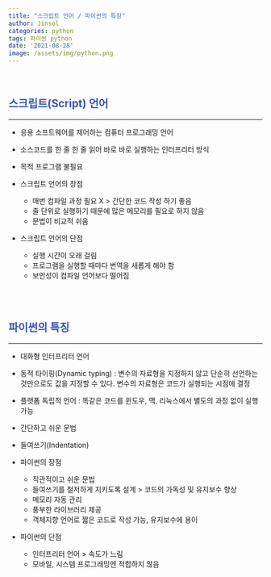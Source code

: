 ```yaml
---
title: "스크립트 언어 / 파이썬의 특징"
author: Jinsol
categories: python
tags: 파이썬 python
date: '2021-08-28'
image: /assets/img/python.png
---
```


<br>

## <span style="color:#3555b6">스크립트(Script) 언어</span>
<hr>

- 응용 소프트웨어를 제어하는 컴퓨터 프로그래밍 언어

- 소스코드를 한 줄 한 줄 읽어 바로 바로 실행하는 인터프리터 방식
   
- 목적 프로그램 불필요

- 스크립트 언어의 장점
    - 매번 컴파일 과정 필요 X > 간단한 코드 작성 하기 좋음
    - 줄 단위로 실행하기 때문에 많은 메모리를 필요로 하지 않음
    - 문법이 비교적 쉬움

- 스크립트 언어의 단점
    - 실행 시간이 오래 걸림
    - 프로그램을 실행할 때마다 번역을 새롭게 해야 함
    - 보안성이 컴파일 언어보다 떨어짐    

<br><br>

## <span style="color:#3555b6">파이썬의 특징</span>
<hr>

- 대화형 인터프리터 언어

- 동적 타이핑(Dynamic typing) : 변수의 자료형을 지정하지 않고 단순히 선언하는 것만으로도 값을 지정할 수 있다. 변수의 자료형은 코드가 실행되는 시점에 결정

- 플랫폼 독립적 언어 : 똑같은 코드를 윈도우, 맥, 리눅스에서 별도의 과정 없이 실행 가능

- 간단하고 쉬운 문법

- 들여쓰기(Indentation)

- 파이썬의 장점
    - 직관적이고 쉬운 문법
    - 들여쓰기를 철저하게 지키도록 설계 > 코드의 가독성 및 유지보수 향상
    - 메모리 자동 관리
    - 풍부한 라이브러리 제공
    - 객체지향 언어로 짧은 코드로 작성 가능, 유지보수에 용이

- 파이썬의 단점
    - 인터프리터 언어 > 속도가 느림
    - 모바일, 시스템 프로그래밍엔 적합하지 않음    